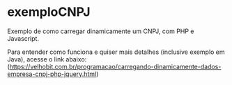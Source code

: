 # exemploCNPJ
Exemplo de como carregar dinamicamente um CNPJ, com PHP e Javascript.

Para entender como funciona e quiser mais detalhes (inclusive exemplo em Java), acesse o link abaixo:
(https://velhobit.com.br/programacao/carregando-dinamicamente-dados-empresa-cnpj-php-jquery.html)
